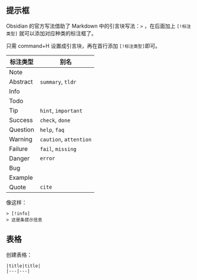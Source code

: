 ## 提示框

Obsidian 的官方写法借助了 Markdown 中的引言块写法：`>` ，在后面加上 `[!标注类型]` 就可以添加对应种类的标注框了。

只需 command+H 设置成引言块，再在首行添加 `[!标注类型]`即可。

|标注类型|别名|
|---|---|
|Note||
|Abstract|`summary`, `tldr`|
|Info||
|Todo||
|Tip|`hint`, `important`|
|Success|`check`, `done`|
|Question|`help`, `faq`|
|Warning|`caution`, `attention`|
|Failure|`fail`, `missing`|
|Danger|`error`|
|Bug||
|Example||
|Quote|`cite`|
像这样：

```
> [!info]
> 这是条提示信息
```

## 表格

创建表格：

```
|title|title|
|---|---|
```